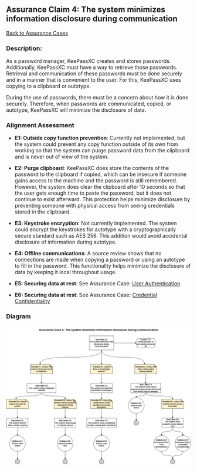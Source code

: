 ## Assurance Claim 4: The system minimizes information disclosure during communication
[Back to Assurance Cases](https://github.com/JCKelley-CYBR/CYBR-8420-SoftwareAssurance/blob/main/AssuranceCases/README.md)

### Description:
As a password manager, KeePassXC creates and stores passwords. Additionally, KeePassXC must have a way to retrieve those passwords. Retrieval and communication of these passwords must be done securely and in a manner that is convenient to the user. For this, KeePassXC uses copying to a clipboard or autotype.

During the use of passwords, there must be a concern about how it is done securely. Therefore, when passwords are communicated, copied, or autotype, KeePassXC will minimize the disclosure of data. 

### Alignment Assessment

- **E1: Outside copy function prevention**: Currently not implemented, but the system could prevent any copy function outside of its own from working so that the system can purge password data from the clipboard and is never out of view of the system.

- **E2: Purge clipboard**: KeePassXC does store the contents of the password to the clipboard if copied, which can be insecure if someone gains access to the machine and the password is still remembered. However, the system does clear the clipboard after 10 seconds so that the user gets enough time to paste the password, but it does not continue to exist afterward. This protection helps minimize disclosure by preventing someone with physical access from seeing credentials stored in the clipboard.

- **E3: Keystroke encryption**: Not currently implemented. The system could encrypt the keystrokes for autotype with a cryptographically secure standard such as AES 256. This addition would avoid accidental disclosure of information during autotype.

- **E4: Offline communications**: A source review shows that no connections are made when copying a password or using an autotype to fill in the password. This functionality helps minimize the disclosure of data by keeping it local throughout usage.

- **E5: Securing data at rest**: See Assurance Case: [User Authentication](https://github.com/JCKelley-CYBR/CYBR-8420-SoftwareAssurance/tree/main/AssuranceCases/User_Auth) 

- **E6: Securing data at rest**: See Assurance Case: [Credential Confidentiality](https://github.com/JCKelley-CYBR/CYBR-8420-SoftwareAssurance/tree/main/AssuranceCases/Credential_Confidentiality)


### Diagram
<img src="AssuranceCase4V2.jpg">
